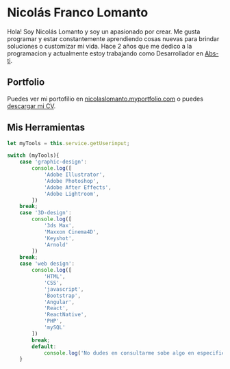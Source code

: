 # Nicolás Franco Lomanto

Hola! Soy Nicolás Lomanto y soy un apasionado por crear. Me gusta programar y estar constantemente aprendiendo cosas nuevas para brindar soluciones o customizar mi vida. Hace 2 años que me dedico a la programacion y actualmente estoy trabajando como Desarrollador en [Abs-ti](https://www.abs-ti.com/es/).

## Portfolio

Puedes ver mi portofilio en [nicolaslomanto.myportfolio.com](https://nicolaslomanto.myportfolio.com/) o puedes [descargar mi CV]().

## Mis Herramientas

```javascript
let myTools = this.service.getUserinput;

switch (myTools){
    case 'graphic-design':
        console.log([
            'Adobe Illustrator',
            'Adobe Photoshop',
            'Adobe After Effects',
            'Adobe Lightroom',
        ])
    break;
    case '3D-design':
        console.log([
            '3ds Max',
            'Maxxon Cinema4D',
            'Keyshot',
            'Arnold'
        ])
    break;
    case 'web design':
        console.log([
            'HTML',
            'CSS',
            'javascript',
            'Bootstrap',
            'Angular',
            'React',
            'ReactNative',
            'PHP',
            'mySQL'
        ])
        break;
        default:
            console.log('No dudes en consultarme sobe algo en especifico!');
    }

```

